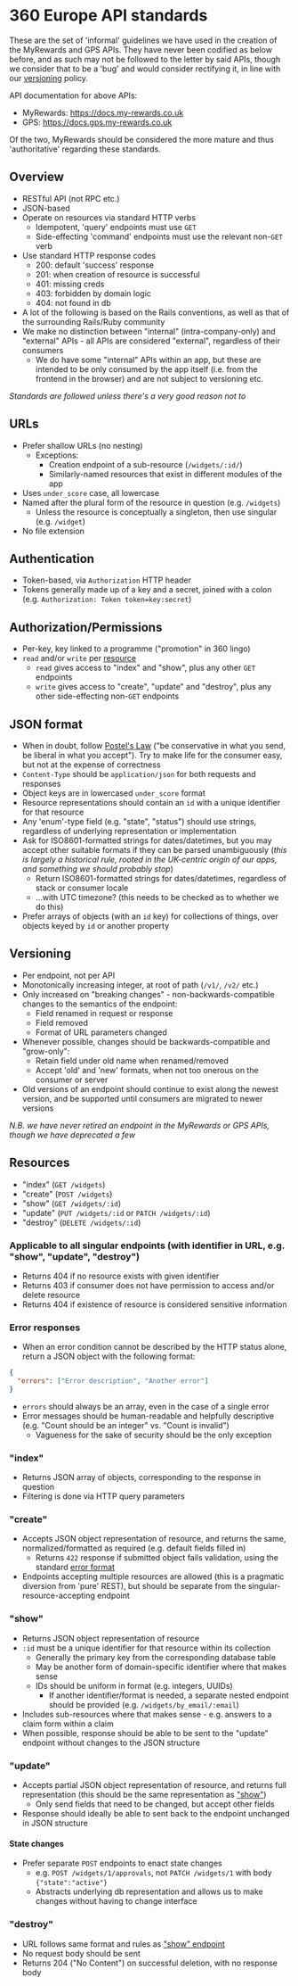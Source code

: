 # 360 Europe API standards

These are the set of 'informal' guidelines we have used in the creation of the
MyRewards and GPS APIs. They have never been codified as below before, and as
such may not be followed to the letter by said APIs, though we consider that to
be a 'bug' and would consider rectifying it, in line with our
[versioning](#versioning) policy.

API documentation for above APIs:

- MyRewards: https://docs.my-rewards.co.uk
- GPS: https://docs.gps.my-rewards.co.uk

Of the two, MyRewards should be considered the more mature and thus
'authoritative' regarding these standards.

## Overview

- RESTful API (not RPC etc.)
- JSON-based
- Operate on resources via standard HTTP verbs
  - Idempotent, 'query' endpoints must use `GET`
  - Side-effecting 'command' endpoints must use the relevant non-`GET` verb
- Use standard HTTP response codes
  - 200: default 'success' response
  - 201: when creation of resource is successful
  - 401: missing creds
  - 403: forbidden by domain logic
  - 404: not found in db
- A lot of the following is based on the Rails conventions, as well as that of
  the surrounding Rails/Ruby community
- We make no distinction between "internal" (intra-company-only) and "external"
  APIs - all APIs are considered "external", regardless of their consumers
  - We do have some "internal" APIs within an app, but these are intended to be
    only consumed by the app itself (i.e. from the frontend in the browser) and
    are not subject to versioning etc.

*Standards are followed unless there's a very good reason not to*

## URLs

- Prefer shallow URLs (no nesting)
  - Exceptions:
    - Creation endpoint of a sub-resource (`/widgets/:id/`)
    - Similarly-named resources that exist in different modules of the app
- Uses `under_score` case, all lowercase
- Named after the plural form of the resource in question (e.g. `/widgets`)
  - Unless the resource is conceptually a singleton, then use singular
    (e.g. `/widget`)
- No file extension

## Authentication

- Token-based, via `Authorization` HTTP header
- Tokens generally made up of a key and a secret, joined with a colon (e.g.
  `Authorization: Token token=key:secret`)

## Authorization/Permissions

- Per-key, key linked to a programme ("promotion" in 360 lingo)
- `read` and/or `write` per [resource](#resources)
  - `read` gives access to "index" and "show", plus any other `GET` endpoints
  - `write` gives access to "create", "update" and "destroy", plus any other
    side-effecting non-`GET` endpoints

## JSON format

- When in doubt, follow [Postel's Law](https://en.wikipedia.org/wiki/Robustness_principle)
  ("be conservative in what you send, be liberal in what you accept"). Try to
  make life for the consumer easy, but not at the expense of correctness
- `Content-Type` should be `application/json` for both requests and responses
- Object keys are in lowercased `under_score` format
- Resource representations should contain an `id` with a unique identifier for
  that resource
- Any 'enum'-type field (e.g. "state", "status") should use strings, regardless
  of underlying representation or implementation
- Ask for ISO8601-formatted strings for dates/datetimes, but you may accept
  other suitable formats if they can be parsed unambiguously (*this is largely
  a historical rule, rooted in the UK-centric origin of our apps, and something
  we should probably stop*)
  - Return ISO8601-formatted strings for dates/datetimes, regardless of stack or
    consumer locale
  - ...with UTC timezone? (this needs to be checked as to whether we do this)
- Prefer arrays of objects (with an `id` key) for collections of things, over
  objects keyed by `id` or another property

## Versioning

- Per endpoint, not per API
- Monotonically increasing integer, at root of path (`/v1/`, `/v2/` etc.)
- Only increased on "breaking changes" - non-backwards-compatible changes to
  the semantics of the endpoint:
  - Field renamed in request or response
  - Field removed
  - Format of URL parameters changed
- Whenever possible, changes should be backwards-compatible and "grow-only":
  - Retain field under old name when renamed/removed
  - Accept 'old' and 'new' formats, when not too onerous on the consumer or
    server
- Old versions of an endpoint should continue to exist along the newest
  version, and be supported until consumers are migrated to newer versions

*N.B. we have never retired an endpoint in the MyRewards or GPS APIs, though we
have deprecated a few*

## Resources

- "index" (`GET /widgets`)
- "create" (`POST /widgets`)
- "show" (`GET /widgets/:id`)
- "update" (`PUT /widgets/:id` or `PATCH /widgets/:id`)
- "destroy" (`DELETE /widgets/:id`)

### Applicable to all singular endpoints (with identifier in URL, e.g. "show", "update", "destroy")

- Returns 404 if no resource exists with given identifier
- Returns 403 if consumer does not have permission to access and/or delete
  resource
- Returns 404 if existence of resource is considered sensitive information

### Error responses

- When an error condition cannot be described by the HTTP status alone, return
  a JSON object with the following format:

```json
{
  "errors": ["Error description", "Another error"]
}
```

- `errors` should always be an array, even in the case of a single error
- Error messages should be human-readable and helpfully descriptive (e.g.
  "Count should be an integer" vs. "Count is invalid")
  - Vagueness for the sake of security should be the only exception

### "index"

- Returns JSON array of objects, corresponding to the response in question
- Filtering is done via HTTP query parameters

### "create"

- Accepts JSON object representation of resource, and returns the same,
  normalized/formatted as required (e.g. default fields filled in)
  - Returns `422` response if submitted object fails validation, using the standard
    [error format](#error-responses)
- Endpoints accepting multiple resources are allowed (this is a pragmatic
  diversion from 'pure' REST), but should be separate from the
  singular-resource-accepting endpoint

### "show"

- Returns JSON object representation of resource
- `:id` must be a unique identifier for that resource within its collection
  - Generally the primary key from the corresponding database table
  - May be another form of domain-specific identifier where that makes sense
  - IDs should be uniform in format (e.g. integers, UUIDs)
    - If another identifier/format is needed, a separate nested endpoint should
      be provided (e.g. `/widgets/by_email/:email`)
- Includes sub-resources where that makes sense - e.g. answers to a claim form
  within a claim
- When possible, response should be able to be sent to the "update" endpoint
  without changes to the JSON structure

### "update"

- Accepts partial JSON object representation of resource, and returns full
  representation (this should be the same representation as ["show"](#show))
  - Only send fields that need to be changed, but accept other fields
- Response should ideally be able to sent back to the endpoint unchanged in
  JSON structure

#### State changes

- Prefer separate `POST` endpoints to enact state changes
  - e.g. `POST /widgets/1/approvals`, not `PATCH /widgets/1` with body
    `{"state":"active"}`
  - Abstracts underlying db representation and allows us to make changes
    without having to change interface

### "destroy"

- URL follows same format and rules as ["show" endpoint](#show)
- No request body should be sent
- Returns 204 ("No Content") on successful deletion, with no response body
